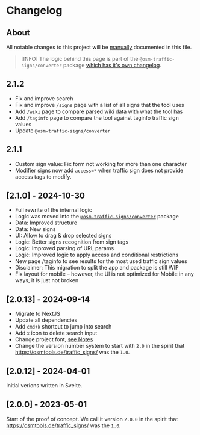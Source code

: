 # Changelog

## About

All notable changes to this project will be [manually](packages/traffic-sign-converter/.changeset/README.md) documented in this file.

> [INFO]
> The logic behind this page is part of the `@osm-traffic-signs/converter` package
> [which has it's own changelog](https://github.com/osmberlin/osm-traffic-sign-tool/blob/main/packages/traffic-sign-converter/CHANGELOG.md).

## 2.1.2

- Fix and improve search
- Fix and improve `/signs` page with a list of all signs that the tool uses
- Add `/wiki` page to compare parsed wiki data with what the tool has
- Add `/taginfo` page to compare the tool against taginfo traffic sign values
- Update `@osm-traffic-signs/converter`

## 2.1.1

- Custom sign value: Fix form not working for more than one character
- Modifier signs now add `access=*` when traffic sign does not provide access tags to modify.

## [2.1.0] - 2024-10-30

- Full rewrite of the internal logic
- Logic was moved into the [`@osm-traffic-signs/converter`](https://www.npmjs.com/package/@osm-traffic-signs/converter) package
- Data: Improved structure
- Data: New signs
- UI: Allow to drag & drop selected signs
- Logic: Better signs recognition from sign tags
- Logic: Improved parsing of URL params
- Logic: Improved logic to apply access and conditional restrictions
- New page /taginfo to see results for the most used traffic sign values
- Disclaimer: This migration to split the app and package is still WIP
- Fix layout for mobile – however, the UI is not optimized for Mobile in any ways, it is just not broken

## [2.0.13] - 2024-09-14

- Migrate to NextJS
- Update all dependencies
- Add `cmd+k` shortcut to jump into search
- Add `x` icon to delete search input
- Change project font, [see Notes](./app/_components/layout/fonts/README.md)
- Change the version number system to start with `2.0` in the spirit that https://osmtools.de/traffic_signs/ was the `1.0`.

## [2.0.12] - 2024-04-01

Initial verions written in Svelte.

## [2.0.0] - 2023-05-01

Start of the proof of concept.
We call it version `2.0.0` in the spirit that https://osmtools.de/traffic_signs/ was the `1.0`.
